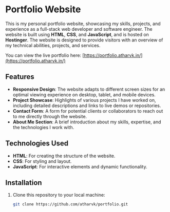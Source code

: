 # Portfolio Website

This is my personal portfolio website, showcasing my skills, projects, and experience as a full-stack web developer and software engineer. The website is built using **HTML**, **CSS**, and **JavaScript**, and is hosted on **Hostinger**. The website is designed to provide visitors with an overview of my technical abilities, projects, and services.

You can view the live portfolio here: [https://portfolio.atharvk.in/](https://portfolio.atharvk.in/)

## Features

- **Responsive Design**: The website adapts to different screen sizes for an optimal viewing experience on desktop, tablet, and mobile devices.
- **Project Showcase**: Highlights of various projects I have worked on, including detailed descriptions and links to live demos or repositories.
- **Contact Form**: A form for potential clients or collaborators to reach out to me directly through the website.
- **About Me Section**: A brief introduction about my skills, expertise, and the technologies I work with.

## Technologies Used

- **HTML**: For creating the structure of the website.
- **CSS**: For styling and layout.
- **JavaScript**: For interactive elements and dynamic functionality.

## Installation

1. Clone this repository to your local machine:

   ```bash
   git clone https://github.com/atharvk/portfolio.git
